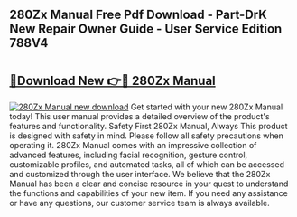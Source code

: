 ## 280Zx Manual Free Pdf Download - Part-DrK New Repair Owner Guide - User Service Edition 788V4

# <h2><a href="http://bc60309.oget.top/?id=280Zx+Manual">🔗Download New 👉🔴 280Zx Manual</a></h2>

[![280Zx Manual new download](https://i.imgur.com/5g1atiW.png)](http://bc60309.oget.top/?id=280Zx+Manual)
Get started with your new 280Zx Manual today! This user manual provides a detailed overview of the product's features and functionality. Safety First 280Zx Manual, Always This product is designed with safety in mind. Please follow all safety precautions when operating it. 280Zx Manual comes with an impressive collection of advanced features, including facial recognition, gesture control, customizable profiles, and automated tasks, all of which can be accessed and customized through the user interface. We believe that the 280Zx Manual has been a clear and concise resource in your quest to understand the functions and capabilities of your new item. If you need any assistance or have any questions, our customer service team is always available.
